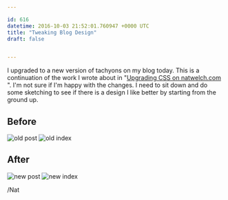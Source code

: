 ```yaml
---

id: 616
datetime: 2016-10-03 21:52:01.760947 +0000 UTC
title: "Tweaking Blog Design"
draft: false


---
```


I upgraded to a new version of tachyons on my blog today. This is a continuation of the work I wrote about in "[Upgrading CSS on natwelch.com
](https://writing.natwelch.com/post/608)". I'm not sure if I'm happy with the changes. I need to sit down and do some sketching to see if there is a design I like better by starting from the ground up.

## Before

![old post](https://natnatnat.imgix.net/2016/old-post.png?w=300) ![old index](https://natnatnat.imgix.net/2016/old-index.png?w=300)

## After

![new post](https://natnatnat.imgix.net/2016/new-post.png?w=300) ![new index](https://natnatnat.imgix.net/2016/new-index.png?w=300)

/Nat
